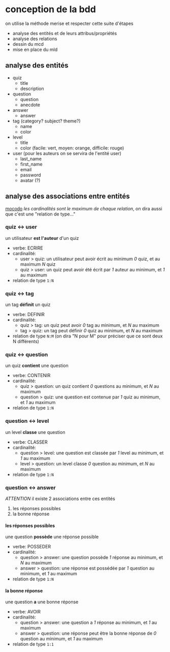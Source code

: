 # conception de la bdd

on utilise la méthode merise et respecter cette suite d'étapes

- analyse des entités et de leurs attribus/propriétés
- analyse des relations
- dessin du mcd
- mise en place du mld

## analyse des entités

- quiz
  - title
  - description
- question
  - question
  - anecdote
- answer
  - answer
- tag (category? subject? theme?)
  - name
  - color
- level
  - title
  - color (facile: vert, moyen: orange, difficile: rouge)
- user (pour les auteurs on se servira de l'entité user)
  - last_name
  - first_name
  - email
  - password
  - avatar (?)

## analyse des associations entre entités

[mocodo](http://mocodo.wingi.net/)
*les cardinalités sont le maximum de chaque relation*, on dira aussi que c'est une "relation de type..."

### quiz <-> user

un utilisateur **est l'auteur** d'un quiz

- verbe: ECRIRE
- cardinalité:
  - user > quiz: un utilisateur peut avoir écrit au minimum *0* quiz, et au maximum *N* quiz
  - quiz > user: un quiz peut avoir été écrit par *1* auteur au minimum, et *1* au maximum
- relation de type `1:N`

### quiz <-> tag

un tag **définit** un quiz

- verbe: DEFINIR
- cardinalité:
  - quiz > tag: un quiz peut avoir *0* tag au minimum, et *N* au maximum
  - tag > quiz: un tag peut définir *0* quiz au minimum, et *N* au maximum
- relation de type `N:M` (on dira "N pour M" pour préciser que ce sont deux N différents)

### quiz <-> question

un quiz **contient** une question

- verbe: CONTENIR
- cardinalité:
  - quiz > question: un quiz contient *0* questions au minimum, et *N* au maximum
  - question > quiz: une question est contenue par *1* quiz au minimum, et *1* au maximum
- relation de type `1:N`

### question <-> level

un level **classe** une question

- verbe: CLASSER
- cardinalité:
  - question > level: une question est classée par *1* level au minimum, et *1* au maximum
  - level > question: un level classe *0* question au minimum, et *N* au maximum
- relation de type `1:N`

### question <-> answer

*ATTENTION* il existe 2 associations entre ces entités

1. les réponses possibles
2. la bonne réponse

#### les réponses possibles

une question **possède** une réponse possible

- verbe: POSSEDER
- cardinalité:
  - question > answer: une question possède *1* réponse au minimum, et *N* au maximum
  - answer > question: une réponse est possédée par *1* question au minimum, et *1* au maximum
- relation de type `1:N`

#### la bonne réponse

une question **a** une bonne réponse

- verbe: AVOIR
- cardinalité:
  - question > answer: une question a *1* réponse au minimum, et *1* au maximum
  - answer > question: une réponse peut être la bonne réponse de *0* question au minimum, et *1* au maximum
- relation de type `1:1`

